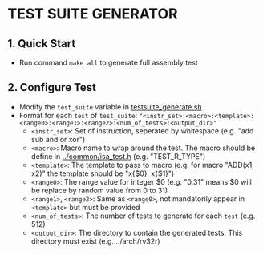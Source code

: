 # TEST SUITE GENERATOR 

## **1. Quick Start**

- Run command `make all` to generate full assembly test

## **2. Configure Test**

- Modify the `test_suite` variable in [testsuite_generate.sh](testsuite_generate.sh)
- Format for each `test` of `test_suite`: 
    `"<instr_set>:<macro>:<template>:<range0>:<range1>:<range2>:<num_of_tests>:<output_dir>"`
    - `<instr_set>`: Set of instruction, seperated by whitespace (e.g. "add sub and or xor")
    - `<macro>`: Macro name to wrap around the test. The macro should be define in [../common/isa_test.h](../common/isa_test.h) (e.g. "TEST_R_TYPE")
    - `<template>`: The template to pass to macro (e.g. for macro "ADD(x1, x2)" the template should be "x{$0}, x{$1}")
    - `<range0>`: The range value for integer $0 (e.g. "0,31" means $0 will be replace by random value from 0 to 31)
    - `<range1>`, `<range2>`: Same as `<range0>`, not mandatorily appear in `<template>` but must be provided
    - `<num_of_tests>`: The number of tests to generate for each `test` (e.g. 512)
    - `<output_dir>`: The directory to contain the generated tests. This directory must exist (e.g. ../arch/rv32r)
